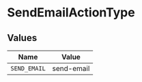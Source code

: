 # SendEmailActionType


## Values

| Name         | Value        |
| ------------ | ------------ |
| `SEND_EMAIL` | send-email   |